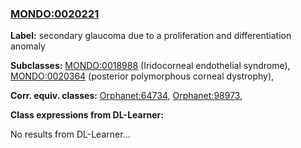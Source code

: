 
### [MONDO:0020221](http://purl.obolibrary.org/obo/MONDO_0020221)
**Label:** secondary glaucoma due to a proliferation and differentiation anomaly

**Subclasses:** [MONDO:0018988](http://purl.obolibrary.org/obo/MONDO_0018988) (Iridocorneal endothelial syndrome), [MONDO:0020364](http://purl.obolibrary.org/obo/MONDO_0020364) (posterior polymorphous corneal dystrophy), 

**Corr. equiv. classes:** [Orphanet:64734](http://www.orpha.net/ORDO/Orphanet_64734), [Orphanet:98973](http://www.orpha.net/ORDO/Orphanet_98973), 

**Class expressions from DL-Learner:**

No results from DL-Learner...



